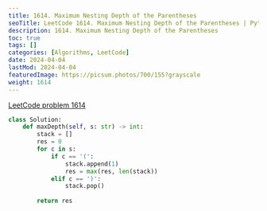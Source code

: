 ```yaml
---
title: 1614. Maximum Nesting Depth of the Parentheses
seoTitle: LeetCode 1614. Maximum Nesting Depth of the Parentheses | Python solution and explanation
description: 1614. Maximum Nesting Depth of the Parentheses
toc: true
tags: []
categories: [Algorithms, LeetCode]
date: 2024-04-04
lastMod: 2024-04-04
featuredImage: https://picsum.photos/700/155?grayscale
weight: 1614
---
```


[LeetCode problem 1614](https://leetcode.com/problems/maximum-nesting-depth-of-the-parentheses/)

```python
class Solution:
    def maxDepth(self, s: str) -> int:
        stack = []
        res = 0
        for c in s:
            if c == '(':
                stack.append(1)
                res = max(res, len(stack))
            elif c == ')':
                stack.pop()
        
        return res
```
